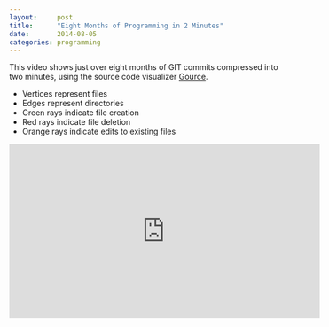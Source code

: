 ```yaml
---
layout:     post
title:      "Eight Months of Programming in 2 Minutes"
date:       2014-08-05
categories: programming
---
```


This video shows just over eight months of GIT commits compressed into two minutes, using the source code visualizer <a href="http://gource.io">Gource</a>.

*  Vertices represent files
*  Edges represent directories
*  Green rays indicate file creation
*  Red rays indicate file deletion
*  Orange rays indicate edits to existing files

<iframe width="560" height="315" src="https://www.youtube.com/embed/JlcPT_Jj-Xk" class="youtube" frameborder="0" allowfullscreen></iframe>
